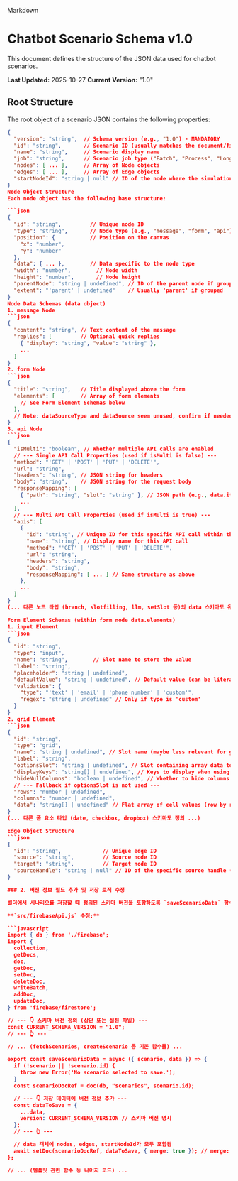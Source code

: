Markdown

# Chatbot Scenario Schema v1.0

This document defines the structure of the JSON data used for chatbot scenarios.

**Last Updated:** 2025-10-27
**Current Version:** "1.0"

## Root Structure

The root object of a scenario JSON contains the following properties:

```json
{
  "version": "string",  // Schema version (e.g., "1.0") - MANDATORY
  "id": "string",       // Scenario ID (usually matches the document/file name)
  "name": "string",     // Scenario display name
  "job": "string",      // Scenario job type ("Batch", "Process", "Long Transaction")
  "nodes": [ ... ],     // Array of Node objects
  "edges": [ ... ],     // Array of Edge objects
  "startNodeId": "string | null" // ID of the node where the simulation should start
}
Node Object Structure
Each node object has the following base structure:

```json
{
  "id": "string",         // Unique node ID
  "type": "string",       // Node type (e.g., "message", "form", "api")
  "position": {           // Position on the canvas
    "x": "number",
    "y": "number"
  },
  "data": { ... },        // Data specific to the node type
  "width": "number",        // Node width
  "height": "number",       // Node height
  "parentNode": "string | undefined", // ID of the parent node if grouped
  "extent": "'parent' | undefined"    // Usually 'parent' if grouped
}
Node Data Schemas (data object)
1. message Node
```json
{
  "content": "string", // Text content of the message
  "replies": [         // Optional quick replies
    { "display": "string", "value": "string" },
    ...
  ]
}
2. form Node
```json
{
  "title": "string",   // Title displayed above the form
  "elements": [        // Array of form elements
    // See Form Element Schemas below
  ],
  // Note: dataSourceType and dataSource seem unused, confirm if needed
}
3. api Node
```json
{
  "isMulti": "boolean", // Whether multiple API calls are enabled
  // --- Single API Call Properties (used if isMulti is false) ---
  "method": "'GET' | 'POST' | 'PUT' | 'DELETE'",
  "url": "string",
  "headers": "string", // JSON string for headers
  "body": "string",    // JSON string for the request body
  "responseMapping": [
    { "path": "string", "slot": "string" }, // JSON path (e.g., data.items[0].id) and target slot name
    ...
  ],
  // --- Multi API Call Properties (used if isMulti is true) ---
  "apis": [
    {
      "id": "string", // Unique ID for this specific API call within the node
      "name": "string", // Display name for this API call
      "method": "'GET' | 'POST' | 'PUT' | 'DELETE'",
      "url": "string",
      "headers": "string",
      "body": "string",
      "responseMapping": [ ... ] // Same structure as above
    },
    ...
  ]
}
(... 다른 노드 타입 (branch, slotfilling, llm, setSlot 등)의 data 스키마도 유사하게 정의합니다 ...)

Form Element Schemas (within form node data.elements)
1. input Element
```json
{
  "id": "string",
  "type": "input",
  "name": "string",        // Slot name to store the value
  "label": "string",
  "placeholder": "string | undefined",
  "defaultValue": "string | undefined", // Default value (can be literal or "{slotName}")
  "validation": {
    "type": "'text' | 'email' | 'phone number' | 'custom'",
    "regex": "string | undefined" // Only if type is 'custom'
  }
}
2. grid Element
```json
{
  "id": "string",
  "type": "grid",
  "name": "string | undefined", // Slot name (maybe less relevant for grid display?)
  "label": "string",
  "optionsSlot": "string | undefined", // Slot containing array data to display
  "displayKeys": "string[] | undefined", // Keys to display when using optionsSlot with objects
  "hideNullColumns": "boolean | undefined", // Whether to hide columns where all values are null/undefined/empty
  // --- Fallback if optionsSlot is not used ---
  "rows": "number | undefined",
  "columns": "number | undefined",
  "data": "string[] | undefined" // Flat array of cell values (row by row)
}
(... 다른 폼 요소 타입 (date, checkbox, dropbox) 스키마도 정의 ...)

Edge Object Structure
```json
{
  "id": "string",             // Unique edge ID
  "source": "string",         // Source node ID
  "target": "string",         // Target node ID
  "sourceHandle": "string | null" // ID of the specific source handle (e.g., "onSuccess", reply value, condition ID)
}

### 2. 버전 정보 필드 추가 및 저장 로직 수정

빌더에서 시나리오를 저장할 때 정의된 스키마 버전을 포함하도록 `saveScenarioData` 함수를 수정합니다.

**`src/firebaseApi.js` 수정:**

```javascript
import { db } from './firebase';
import {
  collection,
  getDocs,
  doc,
  getDoc,
  setDoc,
  deleteDoc,
  writeBatch,
  addDoc,
  updateDoc,
} from 'firebase/firestore';

// --- 👇 스키마 버전 정의 (상단 또는 설정 파일) ---
const CURRENT_SCHEMA_VERSION = "1.0";
// --- 👆 ---

// ... (fetchScenarios, createScenario 등 기존 함수들) ...

export const saveScenarioData = async ({ scenario, data }) => {
  if (!scenario || !scenario.id) {
    throw new Error('No scenario selected to save.');
  }
  const scenarioDocRef = doc(db, "scenarios", scenario.id);

  // --- 👇 저장 데이터에 버전 정보 추가 ---
  const dataToSave = {
    ...data,
    version: CURRENT_SCHEMA_VERSION // 스키마 버전 명시
  };
  // --- 👆 ---

  // data 객체에 nodes, edges, startNodeId가 모두 포함됨
  await setDoc(scenarioDocRef, dataToSave, { merge: true }); // merge: true 옵션으로 기존 필드 유지
};

// ... (템플릿 관련 함수 등 나머지 코드) ...